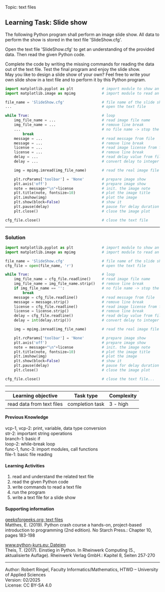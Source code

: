 Topic: text files

## Learning Task: Slide show

The following Python program shall perform an image slide show. All data to
perform the show is stored in the text file 'SlideShow.cfg'.

Open the text file 'SlideShow.cfg' to get an understanding of the provided
data. Then read the given Python code.  

Complete the code by writing the missing commands for reading the data out of
the text file. Test the final program and enjoy the slide show.  
May you like to design a slide show of your own? Feel free to write your own 
slide show in a text file and to perform it by this Python program.

``` python
import matplotlib.pyplot as plt             # import module to show an image as plot
import matplotlib.image as mpimg            # import module to read an image file

file_name = 'SlideShow.cfg'                 # file name of the slide show definition
...                                         # open the text file

while True:                                 # loop
    img_file_name = ...                     # read image file name
    img_file_name = ...                     # remove line break 
    ...                                     # no file name -> stop the slide show
        break
    message = ...                           # read message from file
    message = ...                           # remove line break
    license = ...                           # read image license from file
    license = ...                           # remove line break
    delay = ...                             # read delay value from file
    delay = ...                             # convert delay to integer

    img = mpimg.imread(img_file_name)       # read the real image file

    plt.rcParams['toolbar'] = 'None'        # prepare image show
    plt.axis('off')                         # prepare image show
    note = message+"\n"+license             # init. the image note
    plt.title(note, fontsize=10)            # plot the image title
    plt.imshow(img)                         # plot the image
    plt.show(block=False)                   # show it
    plt.pause(delay)                        # pause for delay duration
    plt.close()                             # close the image plot

cfg_file.close()                            # close the text file
```

---------------------------------------

### Solution

``` python
import matplotlib.pyplot as plt             # import module to show an image as plot
import matplotlib.image as mpimg            # import module to read an image file

file_name = 'SlideShow.cfg'                 # file name of the slide show definition
cfg_file = open(file_name, 'r')             # open the text file

while True:                                 # loop
    img_file_name = cfg_file.readline()     # read image file name
    img_file_name = img_file_name.strip()   # remove line break 
    if img_file_name == '':                 # no file name -> stop the slide show
        break
    message = cfg_file.readline()           # read message from file
    message = message.strip()               # remove line break
    license = cfg_file.readline()           # read image license from file
    license = license.strip()               # remove line break
    delay = cfg_file.readline()             # read delay value from file
    delay = int(delay.strip())              # convert delay to integer

    img = mpimg.imread(img_file_name)       # read the real image file

    plt.rcParams['toolbar'] = 'None'        # prepare image show
    plt.axis('off')                         # prepare image show
    note = message+"\n"+license             # init. the image note
    plt.title(note, fontsize=10)            # plot the image title
    plt.imshow(img)                         # plot the image
    plt.show(block=False)                   # show it
    plt.pause(delay)                        # pause for delay duration
    plt.close()                             # close the image plot

cfg_file.close()                            # close the text file...
```

---------------------------------------

| **Learning objective**                         | **Task type**   | **Complexity** |
| ---------------------------------------------- | --------------- | -------------- |
| read data from text files                      | completion task | 3 - high       |

#### Previous Knowledge

vcp-1, vcp-2: print, variable, data type conversion  
str-2: important string operations  
branch-1: basic if  
loop-2: while-break loop  
func-1, func-3: import modules, call functions  
file-1: basic file reading  

#### Learning Activities

1) read and understand the related text file
2) read the given Python code
3) write commands to read a text file
4) run the program
5) write a text file for a slide show

#### Supporting information

[geeksforgeeks.org: text files](https://www.geeksforgeeks.org/reading-writing-text-files-python/)  
Matthes, E. (2019). Python crash course a hands-on, project-based introduction to programming (2nd edition). No Starch Press.: Chapter 10, pages 183-198  

[www.python-kurs.eu: Dateien](https://www.python-kurs.eu/python3_dateien.php)  
Theis, T. (2017). Einstieg in Python. In Rheinwerk Computing (5., aktualisierte Auflage). Rheinwerk Verlag GmbH.: Kapitel 8, Seiten 257-270

---------------------------------------
Author: Robert Ringel, Faculty Informatics/Mathematics, HTWD – University of Applied Sciences  
Version: 02/2025  
License: CC BY-SA 4.0